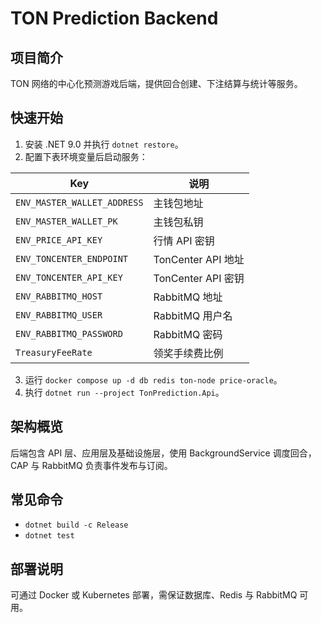 # TON Prediction Backend

## 项目简介
TON 网络的中心化预测游戏后端，提供回合创建、下注结算与统计等服务。

## 快速开始
1. 安装 .NET 9.0 并执行 `dotnet restore`。
2. 配置下表环境变量后启动服务：

| Key | 说明 |
| --- | --- |
| `ENV_MASTER_WALLET_ADDRESS` | 主钱包地址 |
| `ENV_MASTER_WALLET_PK` | 主钱包私钥 |
| `ENV_PRICE_API_KEY` | 行情 API 密钥 |
| `ENV_TONCENTER_ENDPOINT` | TonCenter API 地址 |
| `ENV_TONCENTER_API_KEY` | TonCenter API 密钥 |
| `ENV_RABBITMQ_HOST` | RabbitMQ 地址 |
| `ENV_RABBITMQ_USER` | RabbitMQ 用户名 |
| `ENV_RABBITMQ_PASSWORD` | RabbitMQ 密码 |
| `TreasuryFeeRate` | 领奖手续费比例 |

3. 运行 `docker compose up -d db redis ton-node price-oracle`。
4. 执行 `dotnet run --project TonPrediction.Api`。

## 架构概览
后端包含 API 层、应用层及基础设施层，使用 BackgroundService 调度回合，CAP 与 RabbitMQ 负责事件发布与订阅。

## 常见命令
- `dotnet build -c Release`
- `dotnet test`

## 部署说明
可通过 Docker 或 Kubernetes 部署，需保证数据库、Redis 与 RabbitMQ 可用。
